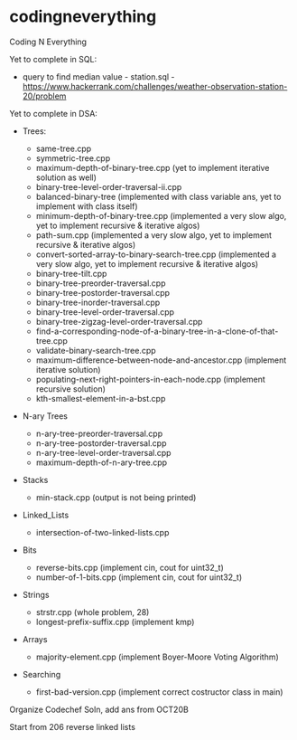 # codingneverything
Coding N Everything

Yet to complete in SQL:

* query to find median value - station.sql - https://www.hackerrank.com/challenges/weather-observation-station-20/problem

Yet to complete in DSA:  

* Trees:    
    * same-tree.cpp
    * symmetric-tree.cpp
    * maximum-depth-of-binary-tree.cpp (yet to implement iterative solution as well)
    * binary-tree-level-order-traversal-ii.cpp
    * balanced-binary-tree (implemented with class variable ans, yet to implement with class itself)
    * minimum-depth-of-binary-tree.cpp (implemented a very slow algo, yet to implement recursive & iterative algos)
    * path-sum.cpp (implemented a very slow algo, yet to implement recursive & iterative algos)
    * convert-sorted-array-to-binary-search-tree.cpp (implemented a very slow algo, yet to implement recursive & iterative algos)
    * binary-tree-tilt.cpp
    * binary-tree-preorder-traversal.cpp
    * binary-tree-postorder-traversal.cpp
    * binary-tree-inorder-traversal.cpp
    * binary-tree-level-order-traversal.cpp
    * binary-tree-zigzag-level-order-traversal.cpp
    * find-a-corresponding-node-of-a-binary-tree-in-a-clone-of-that-tree.cpp 
    * validate-binary-search-tree.cpp
    * maximum-difference-between-node-and-ancestor.cpp (implement iterative solution)
    * populating-next-right-pointers-in-each-node.cpp (implement recursive solution)    
    * kth-smallest-element-in-a-bst.cpp

* N-ary Trees
   * n-ary-tree-preorder-traversal.cpp
   * n-ary-tree-postorder-traversal.cpp
   * n-ary-tree-level-order-traversal.cpp
   * maximum-depth-of-n-ary-tree.cpp

* Stacks
   * min-stack.cpp (output is not being printed)

* Linked_Lists
   * intersection-of-two-linked-lists.cpp

* Bits
   * reverse-bits.cpp      (implement cin, cout for uint32_t)
   * number-of-1-bits.cpp   (implement cin, cout for uint32_t)

* Strings
   * strstr.cpp (whole problem, 28)
   * longest-prefix-suffix.cpp (implement kmp)

* Arrays
   * majority-element.cpp (implement Boyer-Moore Voting Algorithm)

* Searching
   * first-bad-version.cpp (implement correct costructor class in main)


Organize Codechef Soln, add ans from OCT20B

Start from 206 reverse linked lists
